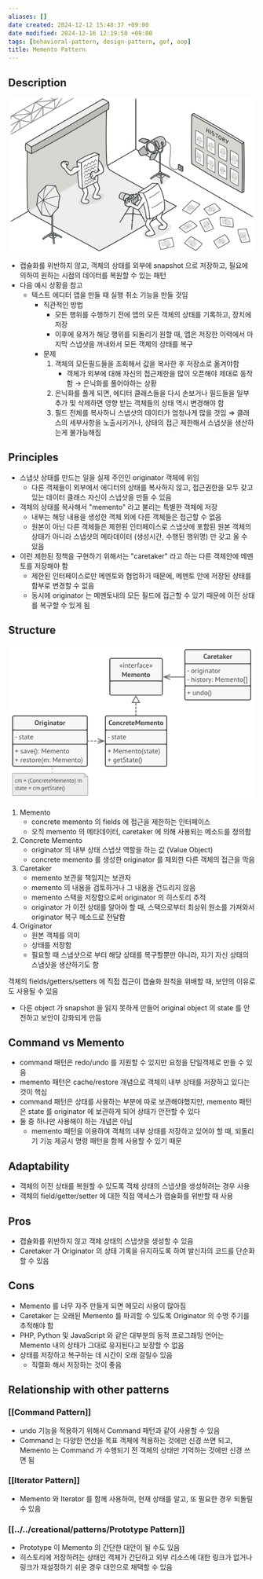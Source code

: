 ```yaml
---
aliases: []
date created: 2024-12-12 15:48:37 +09:00
date modified: 2024-12-16 12:19:50 +09:00
tags: [behavioral-pattern, design-pattern, gof, oop]
title: Memento Pattern
---
```


## Description

![Untitled](../../../../../_assets/oop/Untitled%2035.png)

- 캡슐화를 위반하지 않고, 객체의 상태를 외부에 snapshot 으로 저장하고, 필요에 의하여 원하는 시점의 데이터를 복원할 수 있는 패턴
- 다음 예시 상황을 참고
  - 텍스트 에디터 앱을 만들 때 실행 취소 기능을 만들 것임
    - 직관적인 방법
      - 모든 행위를 수행하기 전에 앱의 모든 객체의 상태를 기록하고, 장치에 저장
      - 이후에 유저가 해당 행위를 되돌리기 원할 때, 앱은 저장한 이력에서 마지막 스냅샷을 꺼내와서 모든 객체의 상태를 복구
    - 문제
        1. 객체의 모든필드들을 조회해서 값을 복사한 후 저장소로 옮겨야함
           - 객체가 외부에 대해 자신의 접근제한을 많이 오픈해야 제대로 동작함 → 은닉화를 풀어야하는 상황
        2. 은닉화를 풀게 되면, 에디터 클래스들을 다시 손보거나 필드들을 일부 추가 및 삭제하면 영향 받는 객체들의 상태 역시 변경해야 함
        3. 필드 전체를 복사하니 스냅샷의 데이터가 엄청나게 많을 것임
            ⇒ 클래스의 세부사항을 노출시키거나, 상태의 접근 제한해서 스냅샷을 생산하는게 불가능해짐

## Principles

- 스냅샷 상태를 만드는 일을 실제 주인인 originator 객체에 위임
  - 다른 객체들이 외부에서 에디터의 상태를 복사하지 않고, 접근권한을 모두 갖고 있는 데이터 클래스 자신이 스냅샷을 만들 수 있음
- 객체의 상태를 복사해서 "memento" 라고 불리는 특별한 객체에 저장
  - 내부는 해당 내용을 생성한 객체 외에 다른 객체들은 접근할 수 없음
  - 원본이 아닌 다른 객체들은 제한된 인터페이스로 스냅샷에 포함된 원본 객체의 상태가 아니라 스냅샷의 메타데이터 (생성시간, 수행된 행위명) 만 갖고 올 수 있음
- 이런 제한된 정책을 구현하기 위해서는 "caretaker" 라고 하는 다른 객체안에 메멘토를 저장해야 함
  - 제한된 인터페이스로만 메멘토와 협업하기 때문에, 메멘토 안에 저장된 상태를 함부로 변경할 수 없음
  - 동시에 originator 는 메멘토내의 모든 필드에 접근할 수 있기 때문에 이전 상태를 복구할 수 있게 됨

## Structure

![Untitled](../../../../../_assets/oop/Untitled%2036.png)

1. Memento
   - concrete memento 의 fields 에 접근을 제한하는 인터페이스
   - 오직 memento 의 메타데이터, caretaker 에 의해 사용되는 메소드를 정의함
2. Concrete Memento
   - originator 의 내부 상태 스냅샷 역할을 하는 값 (Value Object)
   - concrete memento 를 생성한 originator 를 제외한 다른 객체의 접근을 막음
3. Caretaker
   - memento 보관을 책임지는 보관자
   - memento 의 내용을 검토하거나 그 내용을 건드리지 않음
   - memento 스택을 저장함으로써 originator 의 히스토리 추적
   - originator 가 이전 상태를 알아야 할 때, 스택으로부터 최상위 원소를 가져와서 originator 복구 메소드로 전달함
4. Originator
   - 원본 객체를 의미
   - 상태를 저장함
   - 필요할 때 스냅샷으로 부터 해당 상태를 복구할뿐만 아니라, 자기 자신 상태의 스냅샷을 생산하기도 함

객체의 fields/getters/setters 에 직접 접근이 캡슐화 원칙을 위배할 때, 보안의 이유로도 사용될 수 있음

- 다른 object 가 snapshot 을 읽지 못하게 만들어 original object 의 state 를 안전하고 보안이 강화되게 만듬

## Command vs Memento

- command 패턴은 redo/undo 를 지원할 수 있지만 요청을 단일객체로 만들 수 있음
- memento 패턴은 cache/restore 개념으로 객체의 내부 상태를 저장하고 있다는 것이 핵심
- command 패턴은 상태를 사용하는 부분에 따로 보관해야했지만, memento 패턴은 state 를 originator 에 보관하게 되어 상태가 안전할 수 있다
- 둘 중 하나만 사용해야 하는 개념은 아님
  - memento 패턴을 이용하여 객체의 내부 상태를 저장하고 있어야 할 때, 되돌리기 기능 제공시 명령 패턴을 함께 사용할 수 있기 때문

## Adaptability

- 객체의 이전 상태를 복원할 수 있도록 객체 상태의 스냅샷을 생성하려는 경우 사용
- 객체의 field/getter/setter 에 대한 직접 액세스가 캡슐화를 위반할 때 사용

## Pros

- 캡슐화를 위반하지 않고 객체 상태의 스냅샷을 생성할 수 있음
- Caretaker 가 Originator 의 상태 기록을 유지하도록 하여 발신자의 코드를 단순화할 수 있음

## Cons

- Memento 를 너무 자주 만들게 되면 메모리 사용이 많아짐
- Caretaker 는 오래된 Memento 를 파괴할 수 있도록 Originator 의 수명 주기를 추적해야 함
- PHP, Python 및 JavaScript 와 같은 대부분의 동적 프로그래밍 언어는 Memento 내의 상태가 그대로 유지된다고 보장할 수 없음
- 상태를 저장하고 복구하는 데 시간이 오래 걸릴수 있음
  - 직렬화 해서 저장하는 것이 좋음

## Relationship with other patterns

### [[Command Pattern]]

- undo 기능을 적용하기 위해서 Command 패턴과 같이 사용할 수 있음
- Command 는 다양한 연산을 목표 객체에 적용하는 것에만 신경 쓰면 되고, Memento 는 Command 가 수행되기 전 객체의 상태만 기억하는 것에만 신경 쓰면 됨

### [[Iterator Pattern]]

- Memento 와 Iterator 를 함께 사용하여, 현재 상태를 알고, 또 필요한 경우 되돌릴 수 있음

### [[../../creational/patterns/Prototype Pattern]]

- Prototype 이 Memento 의 간단한 대안이 될 수도 있음
- 히스토리에 저장하려는 상태인 객체가 간단하고 외부 리소스에 대한 링크가 없거나 링크가 재설정하기 쉬운 경우 대안으로 채택할 수 있음
